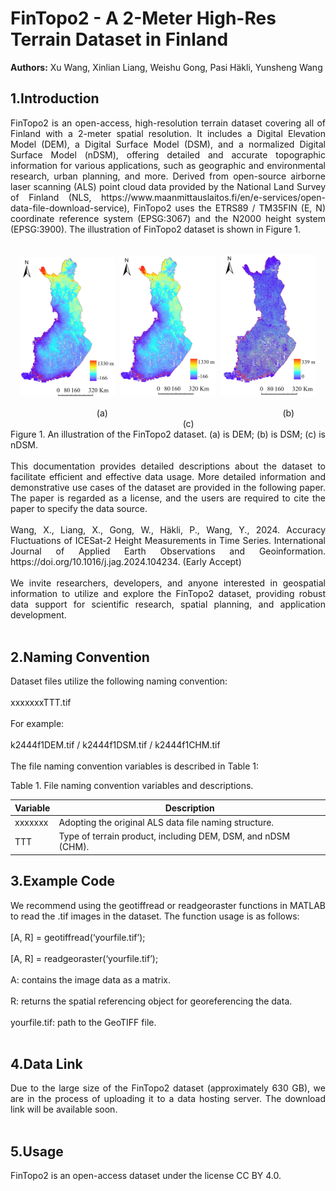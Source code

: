 # FinTopo2 - A 2-Meter High-Res Terrain Dataset in Finland
**Authors:** Xu Wang, Xinlian Liang, Weishu Gong, Pasi Häkli, Yunsheng Wang 
## 1.Introduction
<div align="justify">
FinTopo2 is an open-access, high-resolution terrain dataset covering all of Finland with a 2-meter spatial resolution. It includes a Digital Elevation Model (DEM), a Digital Surface Model (DSM), and a normalized Digital Surface Model (nDSM), offering detailed and accurate topographic information for various applications, such as geographic and environmental research, urban planning, and more. Derived from open-source airborne laser scanning (ALS) point cloud data provided by the National Land Survey of Finland (NLS, https://www.maanmittauslaitos.fi/en/e-services/open-data-file-download-service), FinTopo2 uses the ETRS89 / TM35FIN (E, N) coordinate reference system (EPSG:3067) and the N2000 height system (EPSG:3900). The illustration of FinTopo2 dataset is shown in Figure 1.<br><br>
</div>
<p align="center">
  <img src="images/DEM2_clip.jpg" alt="Image 1" width="30%" style="margin-right: 5px;">
  <img src="images/DSM_clip.jpg" alt="Image 2" width="30%" style="margin-right: 5px;">
  <img src="images/nDSM_clip.jpg" alt="Image 3" width="30%">
</p>
&nbsp;&nbsp;&nbsp;&nbsp;&nbsp;&nbsp;&nbsp;&nbsp;&nbsp;&nbsp;&nbsp;&nbsp;&nbsp;&nbsp;&nbsp;&nbsp;&nbsp;&nbsp;&nbsp;&nbsp;&nbsp;&nbsp;&nbsp;&nbsp;&nbsp;&nbsp;&nbsp;&nbsp;&nbsp;&nbsp;&nbsp;&nbsp;&nbsp;&nbsp;&nbsp;(a) &nbsp;&nbsp;&nbsp;&nbsp;&nbsp;&nbsp;&nbsp;&nbsp;&nbsp;&nbsp;&nbsp;&nbsp;&nbsp;&nbsp;&nbsp;&nbsp;&nbsp;&nbsp;&nbsp;&nbsp;&nbsp;&nbsp;&nbsp;&nbsp;&nbsp;&nbsp;&nbsp;&nbsp;&nbsp;&nbsp;&nbsp;&nbsp;&nbsp;&nbsp;&nbsp;&nbsp;&nbsp;&nbsp;&nbsp;&nbsp;&nbsp;&nbsp;&nbsp;&nbsp;&nbsp;&nbsp;&nbsp;&nbsp;&nbsp;&nbsp;&nbsp;&nbsp;&nbsp;&nbsp;&nbsp;&nbsp;&nbsp;&nbsp;&nbsp;&nbsp;&nbsp;&nbsp;&nbsp;&nbsp;&nbsp;&nbsp;&nbsp;&nbsp;&nbsp;&nbsp;(b) &nbsp;&nbsp;&nbsp;&nbsp;&nbsp;&nbsp;&nbsp;&nbsp;&nbsp;&nbsp;&nbsp;&nbsp;&nbsp;&nbsp;&nbsp;&nbsp;&nbsp;&nbsp;&nbsp;&nbsp;&nbsp;&nbsp;&nbsp;&nbsp;&nbsp;&nbsp;&nbsp;&nbsp;&nbsp;&nbsp;&nbsp;&nbsp;&nbsp;&nbsp;&nbsp;&nbsp;&nbsp;&nbsp;&nbsp;&nbsp;&nbsp;&nbsp;&nbsp;&nbsp;&nbsp;&nbsp;&nbsp;&nbsp;&nbsp;&nbsp;&nbsp;&nbsp;&nbsp;&nbsp;&nbsp;&nbsp;&nbsp;&nbsp;&nbsp;&nbsp;&nbsp;&nbsp;&nbsp;&nbsp;&nbsp;&nbsp;&nbsp;&nbsp;&nbsp;&nbsp;(c)
<div align="justify">
Figure 1. An illustration of the FinTopo2 dataset. (a) is DEM; (b) is DSM; (c) is nDSM.<br><br>
</div>
<div align="justify">
This documentation provides detailed descriptions about the dataset to facilitate efficient and effective data usage. More detailed information and demonstrative use cases of the dataset are provided in the following paper. The paper is regarded as a license, and the users are required to cite the paper to specify the data source.<br><br>
</div>
<div align="justify">
Wang, X., Liang, X., Gong, W., Häkli, P., Wang, Y., 2024. Accuracy Fluctuations of ICESat-2 Height Measurements in Time Series. International Journal of Applied Earth Observations and Geoinformation. https://doi.org/10.1016/j.jag.2024.104234. (Early Accept)<br><br>
</div>
<div align="justify">
We invite researchers, developers, and anyone interested in geospatial information to utilize and explore the FinTopo2 dataset, providing robust data support for scientific research, spatial planning, and application development.<br><br>
</div>

## 2.Naming Convention
Dataset files utilize the following naming convention:<br><br>
xxxxxxxTTT.tif<br><br>
For example:<br><br>
k2444f1DEM.tif / k2444f1DSM.tif / k2444f1CHM.tif<br><br>
The file naming convention variables is described in Table 1:
<div align="justify">
Table 1. File naming convention variables and descriptions.
</div>

| Variable | Description |
|------|------|
| xxxxxxx | Adopting the original ALS data file naming structure.|
|TTT| Type of terrain product, including DEM, DSM, and nDSM (CHM).|

## 3.Example Code
<div align="justify">
We recommend using the geotiffread or readgeoraster functions in MATLAB to read the .tif images in the dataset. The function usage is as follows:<br><br>
</div>
<div align="justify">
[A, R] = geotiffread(‘yourfile.tif’);<br><br>
</div>
<div align="justify">
[A, R] = readgeoraster(‘yourfile.tif’);<br><br>
</div>
<div align="justify">
A: contains the image data as a matrix.<br><br>
</div>
<div align="justify">
R: returns the spatial referencing object for georeferencing the data.<br><br>
</div>
<div align="justify">
yourfile.tif: path to the GeoTIFF file.<br><br>
</div>

## 4.Data Link
<div align="justify">
Due to the large size of the FinTopo2 dataset (approximately 630 GB), we are in the process of uploading it to a data hosting server. The download link will be available soon.<br><br>
</div>

## 5.Usage
<div align="justify">
FinTopo2 is an open-access dataset under the license CC BY 4.0.<br><br>
</div>
